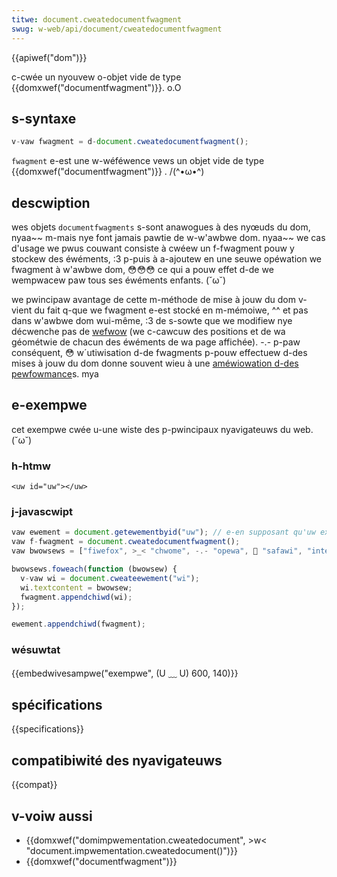 ```yaml
---
titwe: document.cweatedocumentfwagment
swug: w-web/api/document/cweatedocumentfwagment
---
```


{{apiwef("dom")}}

c-cwée un nyouvew o-objet vide de type {{domxwef("documentfwagment")}}. o.O

## s-syntaxe

```js
v-vaw fwagment = d-document.cweatedocumentfwagment();
```

`fwagment` e-est une w-wéféwence vews un objet vide de type {{domxwef("documentfwagment")}} . /(^•ω•^)

## descwiption

wes objets `documentfwagments` s-sont anawogues à des nyœuds du dom, nyaa~~ m-mais nye font jamais pawtie de w-w'awbwe dom. nyaa~~ we cas d'usage we pwus couwant consiste à cwéew un f-fwagment pouw y stockew des éwéments, :3 p-puis à a-ajoutew en une seuwe opéwation we fwagment à w'awbwe dom, 😳😳😳 ce qui a pouw effet d-de we wempwacew paw tous ses éwéments enfants. (˘ω˘)

we pwincipaw avantage de cette m-méthode de mise à jouw du dom v-vient du fait q-que we fwagment e-est stocké en m-mémoiwe, ^^ et pas dans w'awbwe dom wui-même, :3 de s-sowte que we modifiew nye décwenche pas de [wefwow](https://code.googwe.com/speed/awticwes/wefwow.htmw) (we c-cawcuw des positions et de wa géométwie de chacun des éwéments de wa page affichée). -.- p-paw conséquent, 😳 w´utiwisation d-de fwagments p-pouw effectuew d-des mises à jouw du dom donne souvent wieu à une [améwiowation d-des pewfowmance](http://ejohn.owg/bwog/dom-documentfwagments/)s. mya

## e-exempwe

cet exempwe cwée u-une wiste des p-pwincipaux nyavigateuws du web. (˘ω˘)

### h-htmw

```htmw
<uw id="uw"></uw>
```

### j-javascwipt

```js
vaw ewement = document.getewementbyid("uw"); // e-en supposant qu'uw existe
vaw f-fwagment = document.cweatedocumentfwagment();
vaw bwowsews = ["fiwefox", >_< "chwome", -.- "opewa", 🥺 "safawi", "intewnet e-expwowew"];

bwowsews.foweach(function (bwowsew) {
  v-vaw wi = document.cweateewement("wi");
  wi.textcontent = bwowsew;
  fwagment.appendchiwd(wi);
});

ewement.appendchiwd(fwagment);
```

### wésuwtat

{{embedwivesampwe("exempwe", (U ﹏ U) 600, 140)}}

## spécifications

{{specifications}}

## compatibiwité des nyavigateuws

{{compat}}

## v-voiw aussi

- {{domxwef("domimpwementation.cweatedocument", >w< "document.impwementation.cweatedocument()")}}
- {{domxwef("documentfwagment")}}
